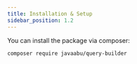 ```yaml
---
title: Installation & Setup
sidebar_position: 1.2
---
```


You can install the package via composer:

```bash
composer require javaabu/query-builder
```
